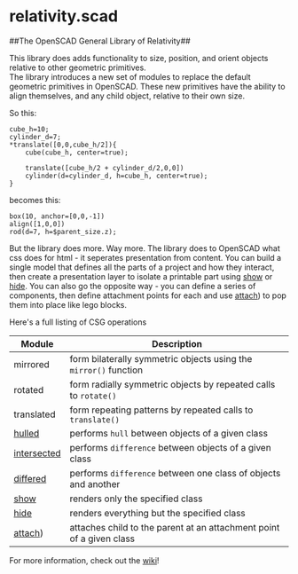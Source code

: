 relativity.scad
===============

##The OpenSCAD General Library of Relativity##

This library does adds functionality to size, position, and orient objects relative to other geometric primitives.   
The library introduces a new set of modules to replace the default geometric primitives in OpenSCAD. These new primitives have the ability to align themselves, and any child object, relative to their own size.  

So this:  

	cube_h=10;
	cylinder_d=7;
	*translate([0,0,cube_h/2]){  
		cube(cube_h, center=true);  
	  
		translate([cube_h/2 + cylinder_d/2,0,0])
		cylinder(d=cylinder_d, h=cube_h, center=true);  
	}  

becomes this:  

	box(10, anchor=[0,0,-1])
	align([1,0,0])
	rod(d=7, h=$parent_size.z);

But the library does more. Way more. The library does to OpenSCAD what css does for html - it seperates presentation from content. You can build a single model that defines all the parts of a project and how they interact, then create a presentation layer to isolate a printable part using [show](https://github.com/davidson16807/relativity.scad/wiki/CSG-operations#show) or [hide](https://github.com/davidson16807/relativity.scad/wiki/CSG-operations#hide). You can also go the opposite way - you can define a series of components, then define attachment points for each and use [attach](https://github.com/davidson16807/relativity.scad/wiki/CSG-operations#attach)) to pop them into place like lego blocks.

Here's a full listing of CSG operations

Module | Description
--------- | --------------
mirrored | form bilaterally symmetric objects using the `mirror()` function 
rotated | form radially symmetric objects by repeated calls to `rotate()` 
translated | form repeating patterns by repeated calls to `translate() `
[hulled](https://github.com/davidson16807/relativity.scad/wiki/CSG-operations#hulled) | performs `hull` between objects of a given class
[intersected](https://github.com/davidson16807/relativity.scad/wiki/CSG-operations#intersected) | performs `difference` between objects of a given class
[differed](https://github.com/davidson16807/relativity.scad/wiki/CSG-operations#differed) | performs `difference` between one class of objects and another
[show](https://github.com/davidson16807/relativity.scad/wiki/CSG-operations#show) | renders only the specified class 
[hide](https://github.com/davidson16807/relativity.scad/wiki/CSG-operations#hide) | renders everything but the specified class 
[attach](https://github.com/davidson16807/relativity.scad/wiki/CSG-operations#attach)) | attaches child to the parent at an attachment point of a given class

For more information, check out the [wiki](https://github.com/davidson16807/relativity.scad/wiki)!
